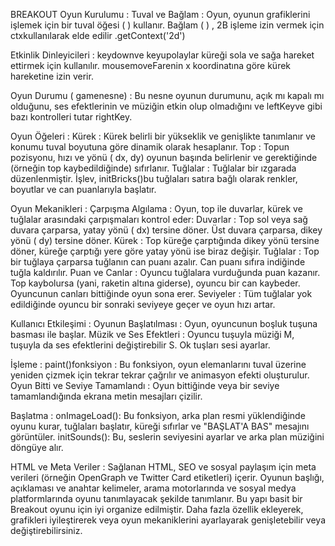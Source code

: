 BREAKOUT
 Oyun Kurulumu :
Tuval ve Bağlam : Oyun, <canvas>oyunun grafiklerini işlemek için bir tuval öğesi ( ) kullanır. Bağlam ( ) , 2B işleme izin vermek için ctxkullanılarak elde edilir .getContext('2d')

Etkinlik Dinleyicileri :
keydownve keyupolaylar küreği sola ve sağa hareket ettirmek için kullanılır.
mousemoveFarenin x koordinatına göre kürek hareketine izin verir.

Oyun Durumu ( gamenesne) : Bu nesne oyunun durumunu, açık mı kapalı mı olduğunu, ses efektlerinin ve müziğin etkin olup olmadığını ve leftKeyve gibi bazı kontrolleri tutar rightKey.

Oyun Öğeleri :
Kürek : Kürek belirli bir yükseklik ve genişlikte tanımlanır ve konumu tuval boyutuna göre dinamik olarak hesaplanır.
Top : Topun pozisyonu, hızı ve yönü ( dx, dy) oyunun başında belirlenir ve gerektiğinde (örneğin top kaybedildiğinde) sıfırlanır.
Tuğlalar : Tuğlalar bir ızgarada düzenlenmiştir. İşlev, initBricks()bu tuğlaları satıra bağlı olarak renkler, boyutlar ve can puanlarıyla başlatır.

Oyun Mekanikleri :
Çarpışma Algılama : Oyun, top ile duvarlar, kürek ve tuğlalar arasındaki çarpışmaları kontrol eder:
Duvarlar : Top sol veya sağ duvara çarparsa, yatay yönü ( dx) tersine döner. Üst duvara çarparsa, dikey yönü ( dy) tersine döner.
Kürek : Top küreğe çarptığında dikey yönü tersine döner, küreğe çarptığı yere göre yatay yönü ise biraz değişir.
Tuğlalar : Top bir tuğlaya çarparsa tuğlanın can puanı azalır. Can puanı sıfıra indiğinde tuğla kaldırılır.
Puan ve Canlar : Oyuncu tuğlalara vurduğunda puan kazanır. Top kaybolursa (yani, raketin altına giderse), oyuncu bir can kaybeder. Oyuncunun canları bittiğinde oyun sona erer.
Seviyeler : Tüm tuğlalar yok edildiğinde oyuncu bir sonraki seviyeye geçer ve oyun hızı artar.

Kullanıcı Etkileşimi :
Oyunun Başlatılması : Oyun, oyuncunun boşluk tuşuna basması ile başlar.
Müzik ve Ses Efektleri : Oyuncu tuşuyla müziği M, tuşuyla da ses efektlerini değiştirebilir S. Ok tuşları sesi ayarlar.

İşleme :
paint()fonksiyon : Bu fonksiyon, oyun elemanlarını tuval üzerine yeniden çizmek için tekrar tekrar çağrılır ve animasyon efekti oluşturulur.
Oyun Bitti ve Seviye Tamamlandı : Oyun bittiğinde veya bir seviye tamamlandığında ekrana metin mesajları çizilir.

Başlatma :
onImageLoad(): Bu fonksiyon, arka plan resmi yüklendiğinde oyunu kurar, tuğlaları başlatır, küreği sıfırlar ve "BAŞLAT'A BAS" mesajını görüntüler.
initSounds(): Bu, seslerin seviyesini ayarlar ve arka plan müziğini döngüye alır.

HTML ve Meta Veriler :
Sağlanan HTML, SEO ve sosyal paylaşım için meta verileri (örneğin OpenGraph ve Twitter Card etiketleri) içerir.
Oyunun başlığı, açıklaması ve anahtar kelimeler, arama motorlarında ve sosyal medya platformlarında oyunu tanımlayacak şekilde tanımlanır.
Bu yapı basit bir Breakout oyunu için iyi organize edilmiştir. Daha fazla özellik ekleyerek, grafikleri iyileştirerek veya oyun mekaniklerini ayarlayarak genişletebilir veya değiştirebilirsiniz.
